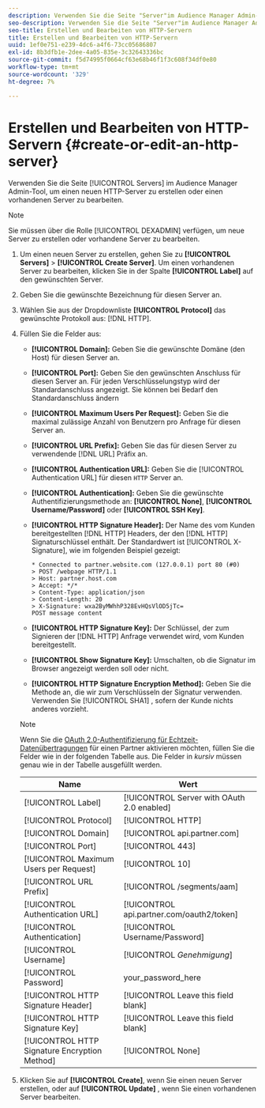 ```yaml
---
description: Verwenden Sie die Seite "Server"im Audience Manager Admin-Tool, um einen neuen HTTP-Server zu erstellen oder einen vorhandenen Server zu bearbeiten.
seo-description: Verwenden Sie die Seite "Server"im Audience Manager Admin-Tool, um einen neuen HTTP-Server zu erstellen oder einen vorhandenen Server zu bearbeiten.
seo-title: Erstellen und Bearbeiten von HTTP-Servern
title: Erstellen und Bearbeiten von HTTP-Servern
uuid: 1ef0e751-e239-4dc6-a4f6-73cc05686807
exl-id: 8b3dfb1e-2dee-4a05-835e-3c32643336bc
source-git-commit: f5d74995f0664cf63e68b46f1f3c608f34df0e80
workflow-type: tm+mt
source-wordcount: '329'
ht-degree: 7%

---
```


# Erstellen und Bearbeiten von HTTP-Servern {#create-or-edit-an-http-server}

Verwenden Sie die Seite [!UICONTROL Servers] im Audience Manager Admin-Tool, um einen neuen HTTP-Server zu erstellen oder einen vorhandenen Server zu bearbeiten.

>[!NOTE]
>
>Sie müssen über die Rolle [!UICONTROL DEXADMIN] verfügen, um neue Server zu erstellen oder vorhandene Server zu bearbeiten.

1. Um einen neuen Server zu erstellen, gehen Sie zu **[!UICONTROL Servers]** > **[!UICONTROL Create Server]**. Um einen vorhandenen Server zu bearbeiten, klicken Sie in der Spalte **[!UICONTROL Label]** auf den gewünschten Server.
1. Geben Sie die gewünschte Bezeichnung für diesen Server an.
1. Wählen Sie aus der Dropdownliste **[!UICONTROL Protocol]** das gewünschte Protokoll aus: [!DNL HTTP].
1. Füllen Sie die Felder aus:

   * **[!UICONTROL Domain]:** Geben Sie die gewünschte Domäne (den Host) für diesen Server an.
   * **[!UICONTROL Port]:** Geben Sie den gewünschten Anschluss für diesen Server an. Für jeden Verschlüsselungstyp wird der Standardanschluss angezeigt. Sie können bei Bedarf den Standardanschluss ändern
   * **[!UICONTROL Maximum Users Per Request]:** Geben Sie die maximal zulässige Anzahl von Benutzern pro Anfrage für diesen Server an.
   * **[!UICONTROL URL Prefix]:** Geben Sie das für diesen Server zu verwendende  [!DNL URL] Präfix an.
   * **[!UICONTROL Authentication URL]:** Geben Sie die  [!UICONTROL Authentication URL] für diesen  `HTTP` Server an.
   * **[!UICONTROL Authentication]:**  Geben Sie die gewünschte Authentifizierungsmethode an:  **[!UICONTROL None]**,  **[!UICONTROL Username/Password]** oder  **[!UICONTROL SSH Key]**.
   * **[!UICONTROL HTTP Signature Header]:** Der Name des vom Kunden bereitgestellten  [!DNL HTTP] Headers, der den  [!DNL HTTP] Signaturschlüssel enthält. Der Standardwert ist [!UICONTROL X-Signature], wie im folgenden Beispiel gezeigt:

      ```
      * Connected to partner.website.com (127.0.0.1) port 80 (#0)
      > POST /webpage HTTP/1.1
      > Host: partner.host.com
      > Accept: */*
      > Content-Type: application/json
      > Content-Length: 20
      > X-Signature: wxa2ByMWhhP328EvHQsVlOD5jTc=
      POST message content
      ```

   * **[!UICONTROL HTTP Signature Key]:** Der Schlüssel, der zum Signieren der  [!DNL HTTP] Anfrage verwendet wird, vom Kunden bereitgestellt.
   * **[!UICONTROL Show Signature Key]:** Umschalten, ob die Signatur im Browser angezeigt werden soll oder nicht.
   * **[!UICONTROL HTTP Signature Encryption Method]:** Geben Sie die Methode an, die wir zum Verschlüsseln der Signatur verwenden. Verwenden Sie [!UICONTROL SHA1] , sofern der Kunde nichts anderes vorzieht.

   >[!NOTE]
   >
   >Wenn Sie die [OAuth 2.0-Authentifizierung für Echtzeit-Datenübertragungen](https://docs.adobe.com/help/en/audience-manager/user-guide/implemenation-integration-guides/receiving-audience-data/real-time-outbound-transfers/oauth-in-outbound-transfers.html) für einen Partner aktivieren möchten, füllen Sie die Felder wie in der folgenden Tabelle aus. Die Felder in *kursiv* müssen genau wie in der Tabelle ausgefüllt werden.

   | Name | Wert |
   |---|---|
   | [!UICONTROL Label] | [!UICONTROL Server with OAuth 2.0 enabled] |
   | [!UICONTROL Protocol] | [!UICONTROL HTTP] |
   | [!UICONTROL Domain] | [!UICONTROL api.partner.com] |
   | [!UICONTROL Port] | [!UICONTROL 443] |
   | [!UICONTROL Maximum Users per Request] | [!UICONTROL 10] |
   | [!UICONTROL URL Prefix] | [!UICONTROL /segments/aam] |
   | [!UICONTROL Authentication URL] | [!UICONTROL api.partner.com/oauth2/token] |
   | [!UICONTROL Authentication] | [!UICONTROL Username/Password] |
   | [!UICONTROL Username] | [!UICONTROL *Genehmigung*] |
   | [!UICONTROL Password] | your_password_here |
   | [!UICONTROL HTTP Signature Header] | [!UICONTROL Leave this field blank] |
   | [!UICONTROL HTTP Signature Key] | [!UICONTROL Leave this field blank] |
   | [!UICONTROL HTTP Signature Encryption Method] | [!UICONTROL None] |

1. Klicken Sie auf **[!UICONTROL Create]**, wenn Sie einen neuen Server erstellen, oder auf **[!UICONTROL Update]** , wenn Sie einen vorhandenen Server bearbeiten.
